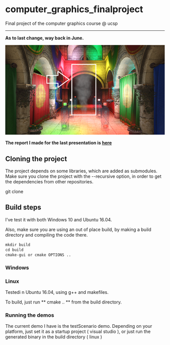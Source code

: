 # computer_graphics_finalproject
Final project of the computer graphics course @ ucsp

---

**As to last change, way back in June.**

![Img_current_state](./_img/deferred_lighting.png)

**The report I made for the last presentation is [here](https://ts/cg/)**

## Cloning the project

The project depends on some libraries, which are added as submodules. Make sure you clone the project with the --recursive option, in order to get the dependencies from other repositories.

  git clone

## Build steps

I've test it with both Windows 10 and Ubuntu 16.04. 

Also, make sure you are using an out of place build, by making a build directory and compiling the code there.

	mkdir build
	cd build
	cmake-gui or cmake OPTIONS ..

### Windows



### Linux

Testedi n Ubuntu 16.04, using g++ and makefiles. 

To build, just run ** cmake .. ** from the build directory.

### Running the demos

The current demo I have is the testScenario demo. Depending on your platform, just set it as a startup project ( visual studio ), or just run the generated binary in the build directory ( linux )

